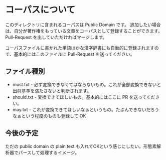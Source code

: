 # コーパスについて

このディレクトリに含まれるコーパスは Public Domain です。
追加したい場合は、自分が著作権をもっている文章をコーパスとして登録することができます。
Pull-Request を出していただければマージします。

コーパスファイルに書かれた単語はかな漢字辞書にも自動的に登録されますので、基本的にはこのファイルに Pull-Request を送ってください。

## ファイル種別

- must.txt - 必ず変換できなくてはならないもの。これが全部変換できないと出荷基準を満たさないと判断されます。
- should.txt - 変換できてほしいもの。基本的にはここに PR を送ってください。
- may.txt - これが変換できてほしいなぁというもの。たぶんできないだろうなぁという程度のものも登録して OK

## 今後の予定

ただの public domain の plain text も入れてOKという感じにしたい。形態素解析器でパースして処理するイメージ。

